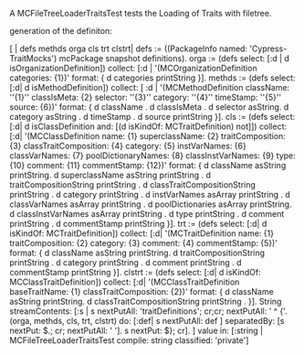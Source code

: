 A MCFileTreeLoaderTraitsTest tests the Loading of Traits with filetree.

generation of the definiton:

[ | defs methds orga  cls trt clstrt|
defs := ((PackageInfo named: 'Cypress-TraitMocks') mcPackage snapshot definitions).
orga := (defs select: [:d | d isOrganizationDefinition]) collect: [:d | '(MCOrganizationDefinition categories: {1})' format: { d categories printString }].
methds := (defs select: [:d| d isMethodDefinition]) collect: [ :d |
		'(MCMethodDefinition
        className: ''{1}''
        classIsMeta: {2}
        selector: ''{3}''
        category: ''{4}''
        timeStamp: ''{5}''
        source:
            {6})' 
			format:
		{ d className . d classIsMeta . d selector asString. d category asString . d timeStamp . d source printString }].
cls := (defs select: [:d| d isClassDefinition and: [(d isKindOf: MCTraitDefinition) not]]) collect: [:d|
	'(MCClassDefinition
        name: {1}
        superclassName: {2}
        traitComposition: {3}
        classTraitComposition: {4}
        category: {5}
        instVarNames: {6}
        classVarNames: {7}
        poolDictionaryNames: {8}
        classInstVarNames: {9}
        type: {10}
        comment: {11}
        commentStamp: {12})' format:
	{ d className asString printString. d superclassName asString printString . d traitCompositionString printString . d classTraitCompositionString printString .
	  d category printString . d instVarNames asArray printString . d classVarNames asArray printString . 
	  d poolDictionaries asArray printString. d classInstVarNames asArray printString . d type printString . d comment printString . d commentStamp printString }].
trt := (defs select: [:d| d isKindOf: MCTraitDefinition]) collect: [:d|
	'(MCTraitDefinition
        name: {1}
        traitComposition: {2}
        category: {3}
        comment: {4}
        commentStamp: {5})' format:
	{ d className asString printString. d traitCompositionString printString . 
	  d category printString .  d comment printString . d commentStamp printString }].
clstrt :=  (defs select: [:d| d isKindOf: MCClassTraitDefinition]) collect: [:d|
	'(MCClassTraitDefinition
        baseTraitName: {1}
        classTraitComposition: {2})' format:
	{ d className asString printString. d classTraitCompositionString printString . }].
String streamContents: [:s |
	s nextPutAll: 'traitDefinitions'; cr;cr; nextPutAll: '    ^ {'.
	(orga, methds, cls, trt, clstrt) do: [:def| s nextPutAll: def ] separatedBy: [s nextPut: $.; cr; nextPutAll: '    '].
	s nextPut: $}; cr].
] value in: [:string | MCFileTreeLoaderTraitsTest compile: string classified: 'private']